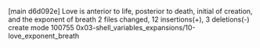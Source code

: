 [main d6d092e]  Love is anterior to life, posterior to death, initial of creation, and the exponent of breath
 2 files changed, 12 insertions(+), 3 deletions(-)
 create mode 100755 0x03-shell_variables_expansions/10-love_exponent_breath
